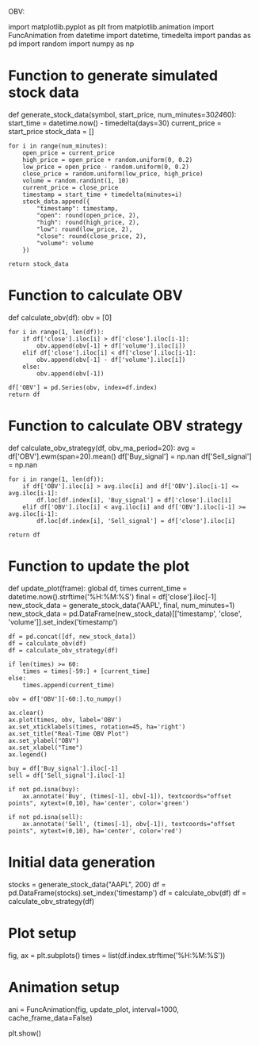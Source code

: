OBV:

import matplotlib.pyplot as plt
from matplotlib.animation import FuncAnimation
from datetime import datetime, timedelta
import pandas as pd
import random
import numpy as np

# Function to generate simulated stock data
def generate_stock_data(symbol, start_price, num_minutes=30*24*60):
    start_time = datetime.now() - timedelta(days=30)
    current_price = start_price
    stock_data = []

    for i in range(num_minutes):
        open_price = current_price
        high_price = open_price + random.uniform(0, 0.2)
        low_price = open_price - random.uniform(0, 0.2)
        close_price = random.uniform(low_price, high_price)
        volume = random.randint(1, 10)
        current_price = close_price
        timestamp = start_time + timedelta(minutes=i)
        stock_data.append({
            "timestamp": timestamp,
            "open": round(open_price, 2),
            "high": round(high_price, 2),
            "low": round(low_price, 2),
            "close": round(close_price, 2),
            "volume": volume
        })
    
    return stock_data

# Function to calculate OBV
def calculate_obv(df):
    obv = [0]

    for i in range(1, len(df)):
        if df['close'].iloc[i] > df['close'].iloc[i-1]:
            obv.append(obv[-1] + df['volume'].iloc[i])
        elif df['close'].iloc[i] < df['close'].iloc[i-1]:
            obv.append(obv[-1] - df['volume'].iloc[i])
        else:
            obv.append(obv[-1])
    
    df['OBV'] = pd.Series(obv, index=df.index)
    return df

# Function to calculate OBV strategy
def calculate_obv_strategy(df, obv_ma_period=20):
    avg = df['OBV'].ewm(span=20).mean()
    df['Buy_signal'] = np.nan
    df['Sell_signal'] = np.nan

    for i in range(1, len(df)):
        if df['OBV'].iloc[i] > avg.iloc[i] and df['OBV'].iloc[i-1] <= avg.iloc[i-1]:
            df.loc[df.index[i], 'Buy_signal'] = df['close'].iloc[i]
        elif df['OBV'].iloc[i] < avg.iloc[i] and df['OBV'].iloc[i-1] >= avg.iloc[i-1]:
            df.loc[df.index[i], 'Sell_signal'] = df['close'].iloc[i]
    
    return df

# Function to update the plot
def update_plot(frame):
    global df, times
    current_time = datetime.now().strftime('%H:%M:%S')
    final = df['close'].iloc[-1]
    new_stock_data = generate_stock_data('AAPL', final, num_minutes=1)
    new_stock_data = pd.DataFrame(new_stock_data)[['timestamp', 'close', 'volume']].set_index('timestamp')

    df = pd.concat([df, new_stock_data])
    df = calculate_obv(df)
    df = calculate_obv_strategy(df)
    
    if len(times) >= 60:
        times = times[-59:] + [current_time]
    else:
        times.append(current_time)
    
    obv = df['OBV'][-60:].to_numpy()

    ax.clear()
    ax.plot(times, obv, label='OBV')
    ax.set_xticklabels(times, rotation=45, ha='right')
    ax.set_title("Real-Time OBV Plot")
    ax.set_ylabel("OBV")
    ax.set_xlabel("Time")
    ax.legend()

    buy = df['Buy_signal'].iloc[-1]
    sell = df['Sell_signal'].iloc[-1]

    if not pd.isna(buy):
        ax.annotate('Buy', (times[-1], obv[-1]), textcoords="offset points", xytext=(0,10), ha='center', color='green')
    
    if not pd.isna(sell):
        ax.annotate('Sell', (times[-1], obv[-1]), textcoords="offset points", xytext=(0,10), ha='center', color='red')

# Initial data generation
stocks = generate_stock_data("AAPL", 200)
df = pd.DataFrame(stocks).set_index('timestamp')
df = calculate_obv(df)
df = calculate_obv_strategy(df)

# Plot setup
fig, ax = plt.subplots()
times = list(df.index.strftime('%H:%M:%S'))

# Animation setup
ani = FuncAnimation(fig, update_plot, interval=1000, cache_frame_data=False)

plt.show()
